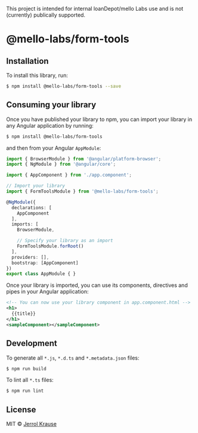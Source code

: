 This project is intended for internal loanDepot/mello Labs use and is not (currently) publically supported. 

# @mello-labs/form-tools

## Installation

To install this library, run:

```bash
$ npm install @mello-labs/form-tools --save
```

## Consuming your library

Once you have published your library to npm, you can import your library in any Angular application by running:

```bash
$ npm install @mello-labs/form-tools
```

and then from your Angular `AppModule`:

```typescript
import { BrowserModule } from '@angular/platform-browser';
import { NgModule } from '@angular/core';

import { AppComponent } from './app.component';

// Import your library
import { FormToolsModule } from '@mello-labs/form-tools';

@NgModule({
  declarations: [
    AppComponent
  ],
  imports: [
    BrowserModule,

    // Specify your library as an import
    FormToolsModule.forRoot()
  ],
  providers: [],
  bootstrap: [AppComponent]
})
export class AppModule { }
```

Once your library is imported, you can use its components, directives and pipes in your Angular application:

```xml
<!-- You can now use your library component in app.component.html -->
<h1>
  {{title}}
</h1>
<sampleComponent></sampleComponent>
```

## Development

To generate all `*.js`, `*.d.ts` and `*.metadata.json` files:

```bash
$ npm run build
```

To lint all `*.ts` files:

```bash
$ npm run lint
```

## License

MIT © [Jerrol Krause](mailto:jkrause@loandepot.com)
